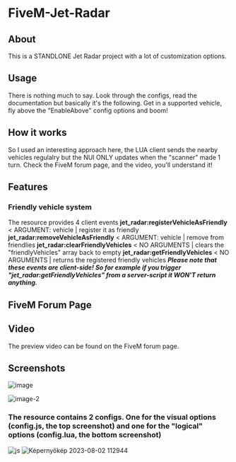 # FiveM-Jet-Radar

## About
This is a STANDLONE Jet Radar project with a lot of customization options. 

## Usage
There is nothing much to say. Look through the configs, read the documentation but basically it's the following. 
Get in a supported vehicle, fly above the "EnableAbove" config options and boom!

## How it works
So I used an interesting approach here, the LUA client sends the nearby vehicles regulalry but the NUI ONLY updates when the "scanner" made 1 turn.
Check the FiveM forum page, and the video, you'll understand it!

## Features
### Friendly vehicle system
The resource provides 4 client events
**jet_radar:registerVehicleAsFriendly**    < ARGUMENT: vehicle | register it as friendly
**jet_radar:removeVehicleAsFriendly**      < ARGUMENT: vehicle | remove from friendlies
**jet_radar:clearFriendlyVehicles**        < NO ARGUMENTS      | clears the "friendlyVehicles" array back to empty
**jet_radar:getFriendlyVehicles**          < NO ARGUMENTS      | returns the registered friendly vehicles
***Please note that these events are client-side! So for example if you trigger "jet_radar:getFriendlyVehicles" from a server-script it WON'T return anything.***

## FiveM Forum Page

## Video
The preview video can be found on the FiveM forum page.

## Screenshots
![image](https://github.com/DyrekKing/FiveM-Jet-Radar/assets/68273911/2290faad-3339-4d4e-836e-b82d8684bad5)

![image-2](https://github.com/DyrekKing/FiveM-Jet-Radar/assets/68273911/d69129d6-1b2f-49d7-bf5f-ecc765862803)

### The resource contains 2 configs. One for the visual options (config.js, the top screenshot) and one for the "logical" options (config.lua, the bottom screenshot)



![js](https://github.com/DyrekKing/FiveM-Jet-Radar/assets/68273911/72fb96b1-82ce-4ca1-958d-2ea8bdcd39e8)
![Képernyőkép 2023-08-02 112944](https://github.com/DyrekKing/FiveM-Jet-Radar/assets/68273911/ba29ce55-e623-4ff7-a679-207827b8a048)
